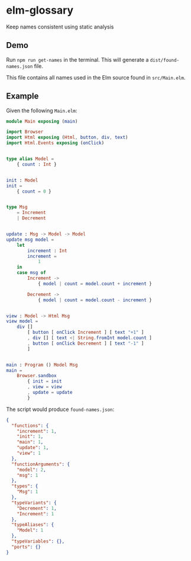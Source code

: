 # elm-glossary
 Keep names consistent using static analysis

## Demo

Run `npm run get-names` in the terminal. This will generate a `dist/found-names.json` file.

This file contains all names used in the Elm source found in `src/Main.elm`.

## Example

Given the following `Main.elm`:
```elm
module Main exposing (main)

import Browser
import Html exposing (Html, button, div, text)
import Html.Events exposing (onClick)


type alias Model =
    { count : Int }


init : Model
init =
    { count = 0 }


type Msg
    = Increment
    | Decrement


update : Msg -> Model -> Model
update msg model =
    let
        increment : Int
        increment =
            1
    in
    case msg of
        Increment ->
            { model | count = model.count + increment }

        Decrement ->
            { model | count = model.count - increment }


view : Model -> Html Msg
view model =
    div []
        [ button [ onClick Increment ] [ text "+1" ]
        , div [] [ text <| String.fromInt model.count ]
        , button [ onClick Decrement ] [ text "-1" ]
        ]


main : Program () Model Msg
main =
    Browser.sandbox
        { init = init
        , view = view
        , update = update
        }
```

The script would produce `found-names.json`:
```json
{
  "functions": {
    "increment": 1,
    "init": 1,
    "main": 1,
    "update": 1,
    "view": 1
  },
  "functionArguments": {
    "model": 2,
    "msg": 1
  },
  "types": {
    "Msg": 1
  },
  "typeVariants": {
    "Decrement": 1,
    "Increment": 1
  },
  "typeAliases": {
    "Model": 1
  },
  "typeVariables": {},
  "ports": {}
}
```
